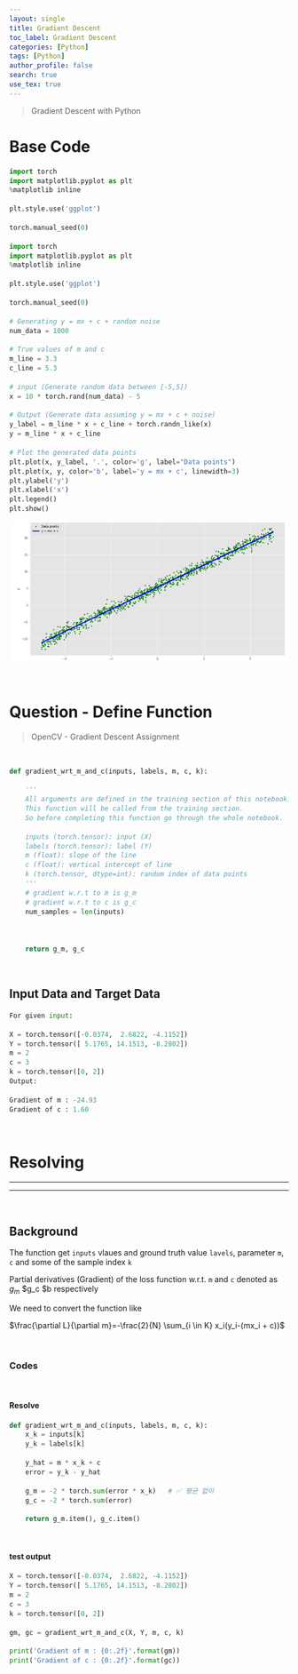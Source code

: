 ```yaml
---
layout: single
title: Gradient Descent
toc_label: Gradient Descent
categories: [Python]
tags: [Python]
author_profile: false
search: true
use_tex: true
---
```


> Gradient Descent with Python

# Base Code

```python
import torch
import matplotlib.pyplot as plt
%matplotlib inline

plt.style.use('ggplot')

torch.manual_seed(0)

import torch
import matplotlib.pyplot as plt
%matplotlib inline

plt.style.use('ggplot')

torch.manual_seed(0)

# Generating y = mx + c + random noise
num_data = 1000

# True values of m and c
m_line = 3.3
c_line = 5.3

# input (Generate random data between [-5,5])
x = 10 * torch.rand(num_data) - 5

# Output (Generate data assuming y = mx + c + noise)
y_label = m_line * x + c_line + torch.randn_like(x)
y = m_line * x + c_line

# Plot the generated data points 
plt.plot(x, y_label, '.', color='g', label="Data points")
plt.plot(x, y, color='b', label='y = mx + c', linewidth=3)
plt.ylabel('y')
plt.xlabel('x')
plt.legend()
plt.show()
```

![Gradient Descent](/assets/images/post_images/Machine_Learning/Gradient_Descent_1.png)


<br>

# Question - Define Function

> OpenCV - Gradient Descent Assignment

<br>

```python
def gradient_wrt_m_and_c(inputs, labels, m, c, k):
    
    '''
    All arguments are defined in the training section of this notebook. 
    This function will be called from the training section.  
    So before completing this function go through the whole notebook.
    
    inputs (torch.tensor): input (X)
    labels (torch.tensor): label (Y)
    m (float): slope of the line
    c (float): vertical intercept of line
    k (torch.tensor, dtype=int): random index of data points
    '''
    # gradient w.r.t to m is g_m 
    # gradient w.r.t to c is g_c
    num_samples = len(inputs)

    
    
    return g_m, g_c
```


<br>

## Input Data and Target Data

```python
For given input:

X = torch.tensor([-0.0374,  2.6822, -4.1152])
Y = torch.tensor([ 5.1765, 14.1513, -8.2802])
m = 2
c = 3
k = torch.tensor([0, 2])
Output:

Gradient of m : -24.93
Gradient of c : 1.60
```

<br>

# Resolving

---

---

<br>


## Background

The function get `inputs` vlaues and ground truth value `lavels`, parameter `m`, `c` and some of the sample index `k`

Partial derivatives (Gradient) of the loss function w.r.t. `m` and `c` denoted as $g_m$ $g_c $b respectively







We need to convert the function like 

$\frac{\partial L}{\partial m}=-\frac{2}{N} \sum_{i \in K} x_i(y_i-(mx_i + c))$




<br>

### Codes

<br> 

#### Resolve

```python
def gradient_wrt_m_and_c(inputs, labels, m, c, k):
    x_k = inputs[k]
    y_k = labels[k]

    y_hat = m * x_k + c
    error = y_k - y_hat

    g_m = -2 * torch.sum(error * x_k)   # ✅ 평균 없이
    g_c = -2 * torch.sum(error)

    return g_m.item(), g_c.item()
```

<br>

#### test output

```python
X = torch.tensor([-0.0374,  2.6822, -4.1152])
Y = torch.tensor([ 5.1765, 14.1513, -8.2802])
m = 2
c = 3
k = torch.tensor([0, 2])

gm, gc = gradient_wrt_m_and_c(X, Y, m, c, k)

print('Gradient of m : {0:.2f}'.format(gm))
print('Gradient of c : {0:.2f}'.format(gc))  
```

<br>












